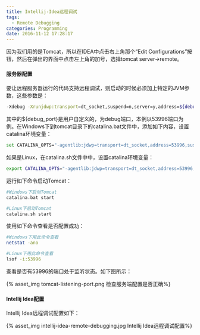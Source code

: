 ```yaml
---
title: Intellij-Idea远程调试
tags:
  - Remote Debugging
categories: Programming
date: 2016-11-12 17:28:17
---
```



因为我们用的是Tomcat，所以在IDEA中点击右上角那个“Edit Configurations”按钮，然后在弹出的界面中点击左上角的加号，选择tomcat server->remote。

#### 服务器配置

要让远程服务器运行的代码支持远程调试，则启动的时候必须加上特定的JVM参数，这些参数是：

<!-- more -->

```Bash
-Xdebug -Xrunjdwp:transport=dt_socket,suspend=n,server=y,address=${debug_port}
```

其中的${debug_port}是用户自定义的，为debug端口，本例以53996端口为例。在Windows下到tomcat目录下的catalina.bat文件中，添加如下内容，设置catalina环境变量：

```Bash
set CATALINA_OPTS="-agentlib:jdwp=transport=dt_socket,address=53996,suspend=n,server=y"
```

如果是Linux，在catalina.sh文件中中，设置catalina环境变量：

```Bash
export CATALINA_OPTS="-agentlib:jdwp=transport=dt_socket,address=53996,suspend=n,server=y"
```

运行如下命令启动Tomcat：

```Bash
#Windows下启动Tomcat
catalina.bat start

#Linux下启动Tomcat
catalina.sh start
```

使用如下命令查看是否配置成功：

```Bash
#Windows下用此命令查看
netstat -ano

#Linux下用此命令查看
lsof -i:53996
```

查看是否有53996的端口处于监听状态。如下图所示：

{% asset_img tomcat-listening-port.png 检查服务端配置是否正确%}



#### Intellij Idea配置

Intellij Idea远程调试配置如下：

{% asset_img intellij-idea-remote-debugging.jpg Intellij Idea远程调试配置%}


